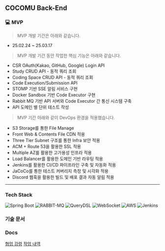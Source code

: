 ## COCOMU Back-End

### 💻 MVP

> MVP 개발 기간은 아래와 같습니다.

* 25.02.24 ~ 25.03.17

> MVP 개발 기간 동안 작업한 핵심 기능은 아래와 같습니다.

* CSR OAuth(Kakao, GitHub, Google) Login API
* Study CRUD API - 동적 쿼리 조회
* Coding Space CRUD API - 동적 쿼리 조회
* Code Execution/Submission API
* STOMP 기반 SSE 알림 서비스 구현
* Docker Sandbox 기반 Code Executor 구현
* Rabbit MQ 기반 API 서버와 Code Executor 간 통신 시스템 구축
* API 도메인 별 단위 테스트 작성

> MVP 기간 아래와 같이 DevOps 환경을 적용했습니다.

* S3 Storage를 통한 File Manage
* Front Web & Contents File CDN 적용
* Three Tier Subnet 구조를 통한 Infra 보안 적용
* ACM + Route 53을 활용한 SSL 적용
* Multiple AZ를 활용한 고가용성 인프라 적용
* Load Balancer를 활용한 도메인 기반 라우팅 적용
* Jenkins를 활용한 CI/CD 파이프라인 구축 및 자동화 적용
* JaCoCo를 통한 테스트 커버리지 측정 및 시각화 적용
* Discord 웹훅을 활용한 빌드 및 배포 결과 자동 알림 적용

--- 

### Tech Stack
![Spring Boot](https://img.shields.io/badge/Spring%20Boot-6DB33F?style=for-the-badge&logo=spring-boot&logoColor=white)
![RABBIT-MQ](https://img.shields.io/badge/-RabbitMQ-FF6600?style=for-the-badge&logo=rabbitmq&logoColor=white)
![QueryDSL](https://img.shields.io/badge/QueryDSL-0088cc?style=for-the-badge&logo=graphql)
![WebSocket](https://img.shields.io/badge/WebSocket-010101?style=for-the-badge&logo=socket.io)
![AWS](https://img.shields.io/badge/AWS-232F3E?style=for-the-badge&logo=amazonwebservices&logoColor=white)
![Jenkins](https://img.shields.io/badge/Jenkins-D24939?style=for-the-badge&logo=jenkins&logoColor=white)

### 기술 문서




### Docs

[협업 강령](CONTRIBUTING.md)
[작업 내역](../docs/CHANGE_LOG.md)
